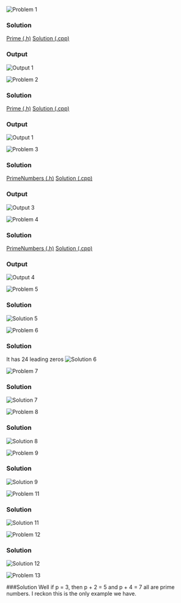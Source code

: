 ![Problem 1](https://github.com/cpp-rakesh/DiscreteMathematicsAndItsApplications/blob/master/Chapter_4_Number_Theory_And_Cryptography/4.3_Primes_And_Greatest_Common_Divisors/Exercises/repo/problem_1.jpg)

### Solution
[Prime (.h)](https://github.com/cpp-rakesh/DiscreteMathematicsAndItsApplications/blob/master/Chapter_4_Number_Theory_And_Cryptography/4.3_Primes_And_Greatest_Common_Divisors/Exercises/repo/prime.h)
[Solution (.cpp)](https://github.com/cpp-rakesh/DiscreteMathematicsAndItsApplications/blob/master/Chapter_4_Number_Theory_And_Cryptography/4.3_Primes_And_Greatest_Common_Divisors/Exercises/repo/solution_1.cpp)

### Output
![Output 1](https://github.com/cpp-rakesh/DiscreteMathematicsAndItsApplications/blob/master/Chapter_4_Number_Theory_And_Cryptography/4.3_Primes_And_Greatest_Common_Divisors/Exercises/repo/output_1.jpg)


![Problem 2](https://github.com/cpp-rakesh/DiscreteMathematicsAndItsApplications/blob/master/Chapter_4_Number_Theory_And_Cryptography/4.3_Primes_And_Greatest_Common_Divisors/Exercises/repo/problem_2.jpg)

### Solution
[Prime (.h)](https://github.com/cpp-rakesh/DiscreteMathematicsAndItsApplications/blob/master/Chapter_4_Number_Theory_And_Cryptography/4.3_Primes_And_Greatest_Common_Divisors/Exercises/repo/prime.h)
[Solution (.cpp)](https://github.com/cpp-rakesh/DiscreteMathematicsAndItsApplications/blob/master/Chapter_4_Number_Theory_And_Cryptography/4.3_Primes_And_Greatest_Common_Divisors/Exercises/repo/solution_1.cpp)

### Output
![Output 1](https://github.com/cpp-rakesh/DiscreteMathematicsAndItsApplications/blob/master/Chapter_4_Number_Theory_And_Cryptography/4.3_Primes_And_Greatest_Common_Divisors/Exercises/repo/output_2.jpg)


![Problem 3](https://github.com/cpp-rakesh/DiscreteMathematicsAndItsApplications/blob/master/Chapter_4_Number_Theory_And_Cryptography/4.3_Primes_And_Greatest_Common_Divisors/Exercises/repo/problem_3.jpg)

### Solution
[PrimeNumbers (.h)](https://github.com/cpp-rakesh/DiscreteMathematicsAndItsApplications/blob/master/Chapter_4_Number_Theory_And_Cryptography/4.3_Primes_And_Greatest_Common_Divisors/Exercises/repo/prime_numbers.h)
[Solution (.cpp)](https://github.com/cpp-rakesh/DiscreteMathematicsAndItsApplications/blob/master/Chapter_4_Number_Theory_And_Cryptography/4.3_Primes_And_Greatest_Common_Divisors/Exercises/repo/solution_3.cpp)

### Output
![Output 3](https://github.com/cpp-rakesh/DiscreteMathematicsAndItsApplications/blob/master/Chapter_4_Number_Theory_And_Cryptography/4.3_Primes_And_Greatest_Common_Divisors/Exercises/repo/output_3.jpg)


![Problem 4](https://github.com/cpp-rakesh/DiscreteMathematicsAndItsApplications/blob/master/Chapter_4_Number_Theory_And_Cryptography/4.3_Primes_And_Greatest_Common_Divisors/Exercises/repo/problem_4.jpg)

### Solution
[PrimeNumbers (.h)](https://github.com/cpp-rakesh/DiscreteMathematicsAndItsApplications/blob/master/Chapter_4_Number_Theory_And_Cryptography/4.3_Primes_And_Greatest_Common_Divisors/Exercises/repo/prime_numbers.h)
[Solution (.cpp)](https://github.com/cpp-rakesh/DiscreteMathematicsAndItsApplications/blob/master/Chapter_4_Number_Theory_And_Cryptography/4.3_Primes_And_Greatest_Common_Divisors/Exercises/repo/solution_3.cpp)

### Output
![Output 4](https://github.com/cpp-rakesh/DiscreteMathematicsAndItsApplications/blob/master/Chapter_4_Number_Theory_And_Cryptography/4.3_Primes_And_Greatest_Common_Divisors/Exercises/repo/output_4.jpg)


![Problem 5](https://github.com/cpp-rakesh/DiscreteMathematicsAndItsApplications/blob/master/Chapter_4_Number_Theory_And_Cryptography/4.3_Primes_And_Greatest_Common_Divisors/Exercises/repo/problem_5.jpg)

### Solution
![Solution 5](https://github.com/cpp-rakesh/DiscreteMathematicsAndItsApplications/blob/master/Chapter_4_Number_Theory_And_Cryptography/4.3_Primes_And_Greatest_Common_Divisors/Exercises/repo/solution_5.jpg)


![Problem 6](https://github.com/cpp-rakesh/DiscreteMathematicsAndItsApplications/blob/master/Chapter_4_Number_Theory_And_Cryptography/4.3_Primes_And_Greatest_Common_Divisors/Exercises/repo/problem_6.jpg)

### Solution
It has 24 leading zeros
![Solution 6](https://github.com/cpp-rakesh/DiscreteMathematicsAndItsApplications/blob/master/Chapter_4_Number_Theory_And_Cryptography/4.3_Primes_And_Greatest_Common_Divisors/Exercises/repo/solution_6.jpg)


![Problem 7](https://github.com/cpp-rakesh/DiscreteMathematicsAndItsApplications/blob/master/Chapter_4_Number_Theory_And_Cryptography/4.3_Primes_And_Greatest_Common_Divisors/Exercises/repo/problem_7.jpg)

### Solution
![Solution 7](https://github.com/cpp-rakesh/DiscreteMathematicsAndItsApplications/blob/master/Chapter_4_Number_Theory_And_Cryptography/4.3_Primes_And_Greatest_Common_Divisors/Exercises/repo/solution_7.jpg)


![Problem 8](https://github.com/cpp-rakesh/DiscreteMathematicsAndItsApplications/blob/master/Chapter_4_Number_Theory_And_Cryptography/4.3_Primes_And_Greatest_Common_Divisors/Exercises/repo/problem_8.jpg)

### Solution
![Solution 8](https://github.com/cpp-rakesh/DiscreteMathematicsAndItsApplications/blob/master/Chapter_4_Number_Theory_And_Cryptography/4.3_Primes_And_Greatest_Common_Divisors/Exercises/repo/solution_8.jpg)


![Problem 9](https://github.com/cpp-rakesh/DiscreteMathematicsAndItsApplications/blob/master/Chapter_4_Number_Theory_And_Cryptography/4.3_Primes_And_Greatest_Common_Divisors/Exercises/repo/problem_9.jpg)

### Solution
![Solution 9](https://github.com/cpp-rakesh/DiscreteMathematicsAndItsApplications/blob/master/Chapter_4_Number_Theory_And_Cryptography/4.3_Primes_And_Greatest_Common_Divisors/Exercises/repo/solution_9.jpg)


![Problem 11](https://github.com/cpp-rakesh/DiscreteMathematicsAndItsApplications/blob/master/Chapter_4_Number_Theory_And_Cryptography/4.3_Primes_And_Greatest_Common_Divisors/Exercises/repo/problem_11.jpg)

### Solution
![Solution 11](https://github.com/cpp-rakesh/DiscreteMathematicsAndItsApplications/blob/master/Chapter_4_Number_Theory_And_Cryptography/4.3_Primes_And_Greatest_Common_Divisors/Exercises/repo/solution_11.jpg)


![Problem 12](https://github.com/cpp-rakesh/DiscreteMathematicsAndItsApplications/blob/master/Chapter_4_Number_Theory_And_Cryptography/4.3_Primes_And_Greatest_Common_Divisors/Exercises/repo/problem_12.jpg)

### Solution
![Solution 12](https://github.com/cpp-rakesh/DiscreteMathematicsAndItsApplications/blob/master/Chapter_4_Number_Theory_And_Cryptography/4.3_Primes_And_Greatest_Common_Divisors/Exercises/repo/solution_12.jpg)


![Problem 13](https://github.com/cpp-rakesh/DiscreteMathematicsAndItsApplications/blob/master/Chapter_4_Number_Theory_And_Cryptography/4.3_Primes_And_Greatest_Common_Divisors/Exercises/repo/problem_13.jpg)

###Solution
Well if p = 3, then p + 2 = 5 and p + 4 = 7 all are prime numbers.
I reckon this is the only example we have.
